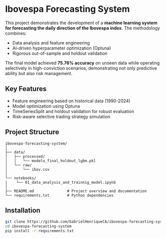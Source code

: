 # Ibovespa Forecasting System

This project demonstrates the development of a **machine learning system for forecasting the daily direction of the Ibovespa index**. The methodology combines:

- Data analysis and feature engineering
- AI-driven hyperparameter optimization (Optuna)
- Rigorous out-of-sample and holdout validation

The final model achieved **75.76% accuracy** on unseen data while operating selectively in high-conviction scenarios, demonstrating not only predictive ability but also risk management.

## Key Features

- Feature engineering based on historical data (1990-2024)
- Model optimization using Optuna
- TimeSeriesSplit and holdout validation for robust evaluation
- Risk-aware selective trading strategy simulation

## Project Structure
```
ibovespa-forecasting-system/
│
├── data/
│   ├── processed/
│   │   └── modelo_final_holdout_lgbm.pkl
│   └── raw/
│       └── ibov.csv
│
└── notebooks/
|    └── 01_data_analysis_and_trainnig_model.ipynb
│
├── README.md               # Project overview and documentation
└── requirements.txt        # Python dependencies
```


## Installation

```bash
git clone https://github.com/GabrielHenriqueCA/ibovespa-forecasting-system.git
cd ibovespa-forecasting-system
pip install -r requirements.txt
